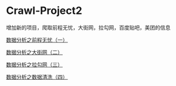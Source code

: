 # Crawl-Project2
增加新的项目，爬取前程无忧，大街网，拉勾网，百度贴吧，美团的信息

[数据分析之前程无忧（一）](https://blog.csdn.net/zyh960/article/details/108084173)

[数据分析之大街网（二）](https://blog.csdn.net/zyh960/article/details/108084272)

[数据分析之拉勾网（三）](https://editor.csdn.net/md/?articleId=108084318)

[数据分析之数据清洗（四）](https://blog.csdn.net/zyh960/article/details/108084347)